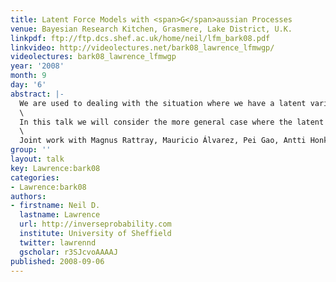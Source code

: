 ```yaml
---
title: Latent Force Models with <span>G</span>aussian Processes
venue: Bayesian Research Kitchen, Grasmere, Lake District, U.K.
linkpdf: ftp://ftp.dcs.shef.ac.uk/home/neil/lfm_bark08.pdf
linkvideo: http://videolectures.net/bark08_lawrence_lfmwgp/
videolectures: bark08_lawrence_lfmwgp
year: '2008'
month: 9
day: '6'
abstract: |-
  We are used to dealing with the situation where we have a latent variable. Often we assume this latent variable to be independently drawn from a distribution, *e.g.* probabilistic PCA or factor analysis. This simplification is often extended for temporal data where tractable Markovian independence assumptions are used (*e.g.* Kalman filters or hidden Markov models).\
  \
  In this talk we will consider the more general case where the latent variable is a forcing function in a differential equation model. We will show how for some simple ordinary differential equations the latent variable can be dealt with analytically for particular Gaussian process priors over the latent force. In this talk we will introduce the general framework, present results in systems biology and preview extensions.\
  \
  Joint work with Magnus Rattray, Mauricio Álvarez, Pei Gao, Antti Honkela, David Luengo, Guido Sanguinetti and Michalis K. Titsias.
group: ''
layout: talk
key: Lawrence:bark08
categories:
- Lawrence:bark08
authors:
- firstname: Neil D.
  lastname: Lawrence
  url: http://inverseprobability.com
  institute: University of Sheffield
  twitter: lawrennd
  gscholar: r3SJcvoAAAAJ
published: 2008-09-06
---
```

